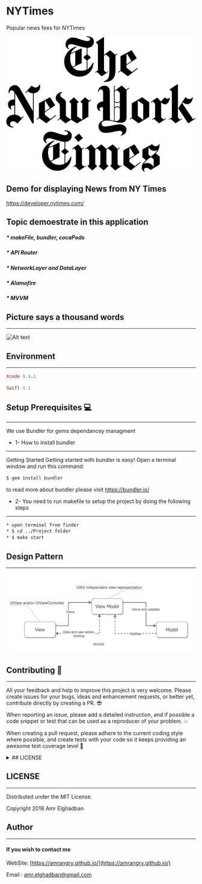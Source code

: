 

# NYTimes
Popular news fees for NYTimes 

<p align="center">
  <img src ="https://github.com/amrangry/NYTimes/blob/master/project-logo-png.png?raw=true"/>
</p>


## Demo for displaying News from NY Times

https://developer.nytimes.com/

Topic demoestrate in this application
---
##### * makeFile, bundler, cocaPods
##### * API Router
##### * NetworkLayer and DataLayer
##### * Alamofire
##### * MVVM
##  Picture says a thousand words
---

![Alt text](https://github.com/amrangry/NYTimes/blob/master/project_demo_gif.gif?raw=true "sample")


## Environment
---
```ruby
Xcode 9.4.1
```
```ruby
Swift 4.1
```

##  Setup Prerequisites   💻
---
We use Bundler for gems dependancey managment 
 * 1- How to install bundler 
---
Getting Started
Getting started with bundler is easy! Open a terminal window and run this command:
```bash
$ gem install bundler
```
to read more about bundler please visit https://bundler.io/


* 2- You need to run makefile to setup the project by doing the following steps
---
```bash
* open terminal from finder
* $ cd ../Project folder 
* $ make start
```

## Design Pattern
---
<p align="center">
  <img src ="https://github.com/amrangry/NYTimes/blob/master/MVVM.png?raw=true"/>
</p>

## Contributing 🤘
---
All your feedback and help to improve this project is very welcome. Please create issues for your bugs, ideas and enhancement requests, or better yet, contribute directly by creating a PR. 😎

When reporting an issue, please add a detailed instruction, and if possible a code snippet or test that can be used as a reproducer of your problem. 💥

When creating a pull request, please adhere to the current coding style where possible, and create tests with your code so it keeps providing an awesome test coverage level 💪


<details>
<summary>## LICENSE</summary>
---
Distributed under the MIT License.

Copyright 2018 Amr Elghadban
</details>

## LICENSE
---
Distributed under the MIT License.

Copyright 2018 Amr Elghadban


## Author
---
#### If you wish to contact me

WebSite: [https://amrangry.github.io/](https://amrangry.github.io/)

Email : amr.elghadban@gmail.com
